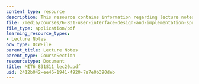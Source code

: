 ```yaml
---
content_type: resource
description: This resource contains information regarding lecture notes.
file: /media/courses/6-831-user-interface-design-and-implementation-spring-2011/2412b042ee46194149207e7e0b390deb_MIT6_831S11_lec20.pdf
file_type: application/pdf
learning_resource_types:
- Lecture Notes
ocw_type: OCWFile
parent_title: Lecture Notes
parent_type: CourseSection
resourcetype: Document
title: MIT6_831S11_lec20.pdf
uid: 2412b042-ee46-1941-4920-7e7e0b390deb
---
```


